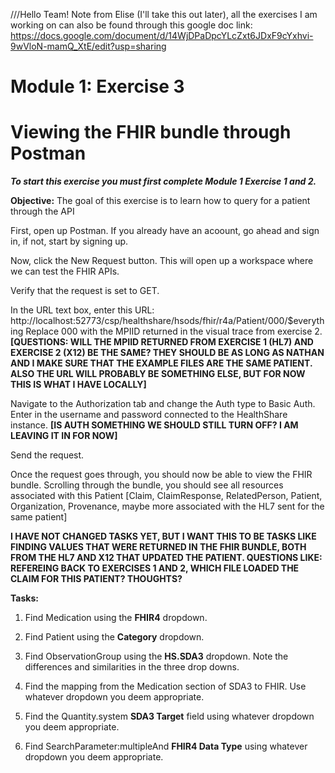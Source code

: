 ///Hello Team! Note from Elise (I'll take this out later), all the exercises I am working on can also be found through this google doc link: https://docs.google.com/document/d/14WjDPaDpcYLcZxt6JDxF9cYxhvi-9wVloN-mamQ_XtE/edit?usp=sharing

# Module 1: Exercise 3

# Viewing the FHIR bundle through Postman

***To start this exercise you must first complete Module 1 Exercise 1 and 2.***

**Objective:** The goal of this exercise is to learn how to query for a patient through the API

First, open up Postman. If you already have an acoount, go ahead and sign in, if not, start by signing up. 

Now, click the New Request button. This will open up a workspace where we can test the FHIR APIs.

Verify that the request is set to GET.

In the URL text box, enter this URL: http://localhost:52773/csp/healthshare/hsods/fhir/r4a/Patient/000/$everything Replace 000 with the MPIID returned in the visual trace from exercise 2. 
**[QUESTIONS: WILL THE MPIID RETURNED FROM EXERCISE 1 (HL7) AND EXERCISE 2 (X12) BE THE SAME? THEY SHOULD BE AS LONG AS NATHAN AND I MAKE SURE THAT THE EXAMPLE FILES ARE THE SAME PATIENT. ALSO THE URL WILL PROBABLY BE SOMETHING ELSE, BUT FOR NOW THIS IS WHAT I HAVE LOCALLY]**

Navigate to the Authorization tab and change the Auth type to Basic Auth. Enter in the username and password connected to the HealthShare instance. **[IS AUTH SOMETHING WE SHOULD STILL TURN OFF? I AM LEAVING IT IN FOR NOW]**

Send the request.

Once the request goes through, you should now be able to view the FHIR bundle. Scrolling through the bundle, you should see all resources associated with this Patient [Claim, ClaimResponse, RelatedPerson, Patient, Organization, Provenance, maybe more associated with the HL7 sent for the same patient]

**I HAVE NOT CHANGED TASKS YET, BUT I WANT THIS TO BE TASKS LIKE FINDING VALUES THAT WERE RETURNED IN THE FHIR BUNDLE, BOTH FROM THE HL7 AND X12 THAT UPDATED THE PATIENT. QUESTIONS LIKE: REFEREING BACK TO EXERCISES 1 AND 2, WHICH FILE LOADED THE CLAIM FOR THIS PATIENT? THOUGHTS?**

**Tasks:**
1. Find Medication using the **FHIR4** dropdown.
2. Find Patient using the **Category** dropdown.
3. Find ObservationGroup using the **HS.SDA3** dropdown. Note the differences and similarities in the three drop downs.



4. Find the mapping from the Medication section of SDA3 to FHIR. Use whatever dropdown you deem appropriate.
5. Find the Quantity.system **SDA3 Target** field using whatever dropdown you deem appropriate.
6. Find SearchParameter:multipleAnd **FHIR4 Data Type** using whatever dropdown you deem appropriate.

